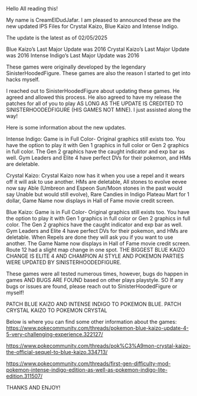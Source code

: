 Hello All reading this!

My name is CreamElDudJafar. I am pleased to announced these are the new updated IPS Files for Crystal Kaizo, Blue Kaizo and Intense Indigo. 

The update is the latest as of 02/05/2025

Blue Kaizo’s Last Major Update was 2016
Crystal Kaizo’s Last Major Update was 2016
Intense Indigo’s Last Major Update was 2016

These games were originally developed by the legendary SinisterHoodedFigure. These games are also the reason I started to get into hacks myself.

I reached out to SinisterHoodedFigure about updating these games. He agreed and allowed this process. He also agreed to have my release the patches for all of you to play AS LONG AS THE UPDATE IS CREDITED TO SINISTERHOODEDFIGURE (HIS GAMES NOT MINE). I just assisted along the way!

Here is some information about the new updates.

Intense Indigo: Game is in Full Color- Original graphics still exists too. You have the option to play it with Gen 1 graphics in full color or Gen 2 graphics in full color. The Gen 2 graphics have the caught indicator and exp bar as well. Gym Leaders and Elite 4 have perfect DVs for their pokemon, and HMs are deletable.

Crystal Kaizo: Crystal Kaizo now has it when you use a repel and it wears off it will ask to use another. HMs are deletable, All stones to evolve eevee now say Able (Umbreon and Espeon Sun/Moon stones in the past would say Unable but would still evolve), Rare Candies in Indigo Plateau Mart for 1 dollar, Game Name now displays in Hall of Fame movie credit screen.

Blue Kaizo: Game is in Full Color- Original graphics still exists too. You have the option to play it with Gen 1 graphics in full color or Gen 2 graphics in full color. The Gen 2 graphics have the caught indicator and exp bar as well. Gym Leaders and Elite 4 have perfect DVs for their pokemon, and HMs are deletable. When Repels are done they will ask you if you want to use another. The Game Name now displays in Hall of Fame movie credit screen. Route 12 had a slight map change in one spot. THE BIGGEST BLUE KAIZO CHANGE IS ELITE 4 AND CHAMPION AI STYLE AND POKEMON PARTIES WERE UPDATED BY SINISTERHOODEDFIGURE.

These games were all tested numerous times, however, bugs do happen in games AND BUGS ARE FOUND based on other plays playstyle. SO If any bugs or issues are found, please reach out to SinisterHoodedFigure or myself!

PATCH BLUE KAIZO AND INTENSE INDIGO TO POKEMON BLUE. PATCH CRYSTAL KAIZO TO POKEMON CRYSTAL

Below is where you can find some other information about the games:
https://www.pokecommunity.com/threads/pokemon-blue-kaizo-update-4-5-very-challenging-experience.322127/

https://www.pokecommunity.com/threads/pok%C3%A9mon-crystal-kaizo-the-official-sequel-to-blue-kaizo.334713/

https://www.pokecommunity.com/threads/first-gen-difficulty-mod-pokemon-intense-indigo-edition-as-well-as-pokemon-indigo-lite-edition.311507/


THANKS AND ENJOY!

